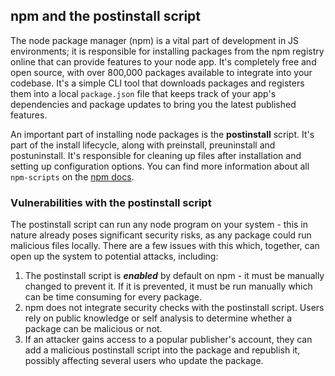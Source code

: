 ## npm and the postinstall script

The node package manager (npm) is a vital part of development in JS environments; it is responsible for installing packages from the npm registry online that can provide features to your node app. It's completely free and open source, with over 800,000 packages available to integrate into your codebase. It's a simple CLI tool that downloads packages and registers them into a local `package.json` file that keeps track of your app's dependencies and package updates to bring you the latest published features. 

An important part of installing node packages is the **postinstall** script. It's part of the install lifecycle, along with preinstall, preuninstall and postuninstall. It's responsible for cleaning up files after installation and setting up configuration options. You can find more information about all `npm-scripts` on the [npm docs](https://docs.npmjs.com/misc/scripts). 

### Vulnerabilities with the postinstall script

The postinstall script can run any node program on your system - this in nature already poses significant security risks, as any package could run malicious files locally. There are a few issues with this which, together, can open up the system to potential attacks, including:

1. The postinstall script is ***enabled*** by default on npm - it must be manually changed to prevent it. If it is prevented, it must be run manually which can be time consuming for every package.
2. npm does not integrate security checks with the postinstall script. Users rely on public knowledge or self analysis to determine whether a package can be malicious or not.
3. If an attacker gains access to a popular publisher's account, they can add a malicious postinstall script into the package and republish it, possibly affecting several users who update the package.